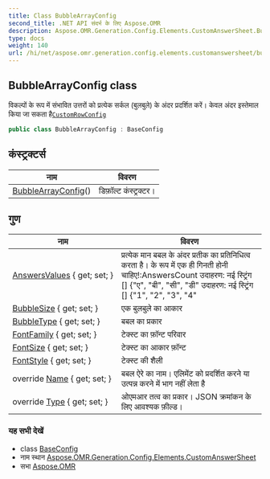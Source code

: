 ```yaml
---
title: Class BubbleArrayConfig
second_title: .NET API संदर्भ के लिए Aspose.OMR
description: Aspose.OMR.Generation.Config.Elements.CustomAnswerSheet.BubbleArrayConfig कक्ष. वकल्पं के रूप में संभवत उत्तरं क प्रत्येक सर्कल बुलबुले के अंदर प्रदर्शत करें केवल अंदर इस्तेमल कय ज सकत हैCustomRowConfig
type: docs
weight: 140
url: /hi/net/aspose.omr.generation.config.elements.customanswersheet/bubblearrayconfig/
---
```

## BubbleArrayConfig class

विकल्पों के रूप में संभावित उत्तरों को प्रत्येक सर्कल (बुलबुले) के अंदर प्रदर्शित करें। केवल अंदर इस्तेमाल किया जा सकता है[`CustomRowConfig`](../customrowconfig/)

```csharp
public class BubbleArrayConfig : BaseConfig
```

## कंस्ट्रक्टर्स

| नाम | विवरण |
| --- | --- |
| [BubbleArrayConfig](bubblearrayconfig/)() | डिफ़ॉल्ट कंस्ट्रक्टर। |

## गुण

| नाम | विवरण |
| --- | --- |
| [AnswersValues](../../aspose.omr.generation.config.elements.customanswersheet/bubblearrayconfig/answersvalues/) { get; set; } | प्रत्येक मान बबल के अंदर प्रतीक का प्रतिनिधित्व करता है। के रूप में एक ही गिनती होनी चाहिए!:AnswersCount उदाहरण: नई स्ट्रिंग [] {"ए", "बी", "सी", "डी" उदाहरण: नई स्ट्रिंग [] {"1", "2", "3", "4" |
| [BubbleSize](../../aspose.omr.generation.config.elements.customanswersheet/bubblearrayconfig/bubblesize/) { get; set; } | एक बुलबुले का आकार |
| [BubbleType](../../aspose.omr.generation.config.elements.customanswersheet/bubblearrayconfig/bubbletype/) { get; set; } | बबल का प्रकार |
| [FontFamily](../../aspose.omr.generation.config.elements.customanswersheet/bubblearrayconfig/fontfamily/) { get; set; } | टेक्स्ट का फ़ॉन्ट परिवार |
| [FontSize](../../aspose.omr.generation.config.elements.customanswersheet/bubblearrayconfig/fontsize/) { get; set; } | टेक्स्ट का आकार फ़ॉन्ट |
| [FontStyle](../../aspose.omr.generation.config.elements.customanswersheet/bubblearrayconfig/fontstyle/) { get; set; } | टेक्स्ट की शैली |
| override [Name](../../aspose.omr.generation.config.elements.customanswersheet/bubblearrayconfig/name/) { get; set; } | बबल ऐरे का नाम। एलिमेंट को प्रदर्शित करने या उत्पन्न करने में भाग नहीं लेता है |
| override [Type](../../aspose.omr.generation.config.elements.customanswersheet/bubblearrayconfig/type/) { get; set; } | ओएमआर तत्व का प्रकार। JSON क्रमांकन के लिए आवश्यक फ़ील्ड। |

### यह सभी देखें

* class [BaseConfig](../../aspose.omr.generation.config/baseconfig/)
* नाम स्थान [Aspose.OMR.Generation.Config.Elements.CustomAnswerSheet](../../aspose.omr.generation.config.elements.customanswersheet/)
* सभा [Aspose.OMR](../../)


